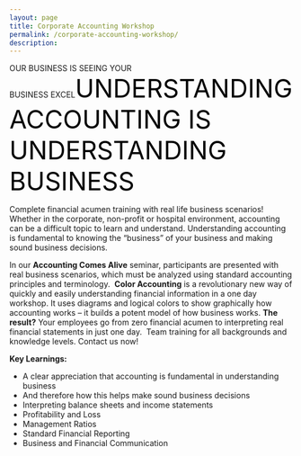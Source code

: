 ```yaml
---
layout: page
title: Corporate Accounting Workshop
permalink: /corporate-accounting-workshop/
description:
---
```

OUR BUSINESS IS SEEING YOUR BUSINESS EXCEL<span style="color: #000; font-size: 45px;">UNDERSTANDING ACCOUNTING IS UNDERSTANDING BUSINESS</span>
<p style="text-align: left;">Complete financial acumen training with real life business scenarios! Whether in the corporate, non-profit or hospital environment, accounting can be a difficult topic to learn and understand. Understanding accounting is fundamental to knowing the “business” of your business and making sound business decisions.</p>
<p style="text-align: left;">In our <strong>Accounting Comes Alive</strong> seminar, participants are presented with real business scenarios, which must be analyzed using standard accounting principles and terminology.  <strong>Color Accounting</strong> is a revolutionary new way of quickly and easily understanding financial information in a one day workshop. It uses diagrams and logical colors to show graphically how accounting works – it builds a potent model of how business works. <strong>The result?</strong> Your employees go from zero financial acumen to interpreting real financial statements in just one day.  Team training for all backgrounds and knowledge levels. Contact us now!</p>
<p style="text-align: left;"><strong>Key Learnings:</strong></p>

<ul>
 	<li style="text-align: left;">A clear appreciation that accounting is fundamental in understanding business</li>
 	<li style="text-align: left;">And therefore how this helps make sound business decisions</li>
 	<li style="text-align: left;">Interpreting balance sheets and income statements</li>
 	<li style="text-align: left;">Profitability and Loss</li>
 	<li style="text-align: left;">Management Ratios</li>
 	<li style="text-align: left;">Standard Financial Reporting</li>
 	<li style="text-align: left;">Business and Financial Communication</li>
</ul>
<style>div.wpforms-container-full .wpforms-form input, div.wpforms-container-full .wpforms-form button, div.wpforms-container-full .wpforms-form .wpforms-page-button{background:#000!important;}</style>


